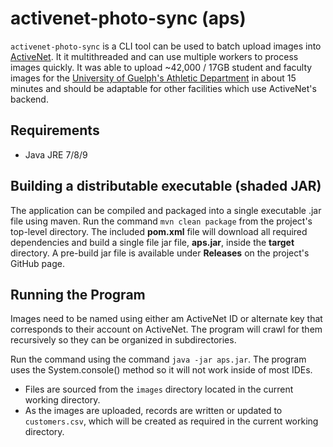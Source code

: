 # activenet-photo-sync (aps)

`activenet-photo-sync` is a CLI tool can be used to batch upload images into [ActiveNet](http://www.activenetwork.com/solutions/active-net). It it multithreaded and can use multiple workers to process images quickly. It was able to upload  ~42,000 / 17GB student and faculty images for the [University of Guelph's Athletic Department](http://gryphons.ca) in about 15 minutes and should be adaptable for other facilities which use ActiveNet's backend.


## Requirements

* Java JRE 7/8/9


## Building a distributable executable (shaded JAR)

The application can be compiled and packaged into a single executable .jar file using maven. Run the command `mvn clean package` from the project's top-level directory. The included **pom.xml** file will download all required dependencies and build a single file jar file, **aps.jar**, inside the **target** directory. A pre-build jar file is available under **Releases** on the project's GitHub page. 


## Running the Program

Images need to be named using either am ActiveNet ID or alternate key that corresponds to their account on ActiveNet. The program will crawl for them recursively so they can be organized in subdirectories.

Run the command using the command `java -jar aps.jar`. The program uses the System.console() method so it will not work inside of most IDEs.

* Files are sourced from the `images` directory located in the current working directory.
* As the images are uploaded, records are written or updated to `customers.csv`, which will be created as required in the current working directory.